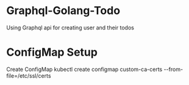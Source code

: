 # Graphql-Golang-Todo
Using Graphql api for creating user and their todos

# ConfigMap Setup
Create ConfigMap
kubectl create configmap custom-ca-certs --from-file=/etc/ssl/certs

